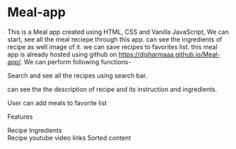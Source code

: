 # Meal-app
This is a Meal app created using HTML, CSS and Vanilla JavaScript, We can start, see all the meal reciepe through this app. can see the ingredients of recipe as well image of it. we can save recipes to favorites list.
this meal app is already hosted using github on  https://djsharmaaa.github.io/Meal-app/.
We can perform following functions-

Search and see all the recipes using search bar.

can see the the description of recipe and its instruction and ingredients.

User can add meals to favorite list

Features

Recipe Ingredients  
Recipe youtube video links 
Sorted content
